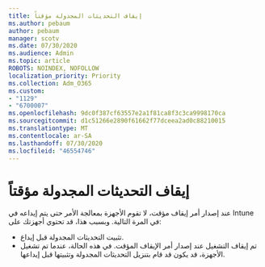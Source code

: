 ```yaml
---
title: إيقاف التحديثات المجدولة مؤقتاً
ms.author: pebaum
author: pebaum
manager: scotv
ms.date: 07/30/2020
ms.audience: Admin
ms.topic: article
ROBOTS: NOINDEX, NOFOLLOW
localization_priority: Priority
ms.collection: Adm_O365
ms.custom:
- "1129"
- "6700007"
ms.openlocfilehash: 9dc0f387cf63557e2a1f81ca8f3c3ca9998170ca
ms.sourcegitcommit: d1c51266e2890f61662f77dceea2ad0c88210015
ms.translationtype: MT
ms.contentlocale: ar-SA
ms.lasthandoff: 07/30/2020
ms.locfileid: "46554746"
---
```

# <a name="pausing-scheduled-updates"></a>إيقاف التحديثات المجدولة مؤقتاً

عند إصدار أمر إيقاف مؤقت، لا تقوم الأجهزة بمعالجة الأمر حتى يتم إيداعه في Intune في المرة التالية. وبسبب هذا، قد تحتوي أجهزتك على:

- تثبيت التحديثات المجدولة قبل إيداع.
- تم إيقاف التشغيل عند إصدار أمر الإيقاف المؤقت. في هذه الحالة، عندما تم تشغيل الأجهزة، قد يكون قد قام بتنزيل التحديثات المجدولة وتثبيتها قبل إيداعها.